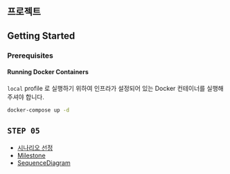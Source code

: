 ## 프로젝트

## Getting Started

### Prerequisites

#### Running Docker Containers

`local` profile 로 실행하기 위하여 인프라가 설정되어 있는 Docker 컨테이너를 실행해주셔야 합니다.

```bash
docker-compose up -d
```

## `STEP 05`
- [시나리오 선정](.docs/Scenario.md)
- [Milestone](.docs/Milestone.md)
- [SequenceDiagram](.docs/SequenceDiagram.md)
